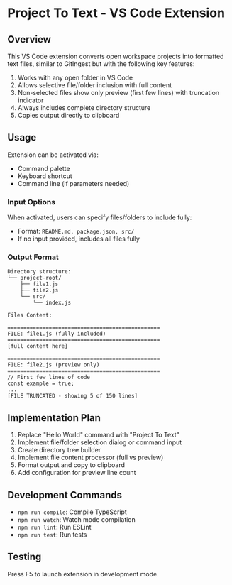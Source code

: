 # Project To Text - VS Code Extension

## Overview

This VS Code extension converts open workspace projects into formatted text files, similar to GitIngest but with the following key features:

1. Works with any open folder in VS Code
2. Allows selective file/folder inclusion with full content
3. Non-selected files show only preview (first few lines) with truncation indicator
4. Always includes complete directory structure
5. Copies output directly to clipboard

## Usage

Extension can be activated via:
- Command palette
- Keyboard shortcut
- Command line (if parameters needed)

### Input Options

When activated, users can specify files/folders to include fully:
- Format: `README.md, package.json, src/`
- If no input provided, includes all files fully

### Output Format

```
Directory structure:
└── project-root/
    ├── file1.js
    ├── file2.js
    └── src/
        └── index.js

Files Content:

================================================
FILE: file1.js (fully included)
================================================
[full content here]

================================================
FILE: file2.js (preview only)
================================================
// First few lines of code
const example = true;
...
[FILE TRUNCATED - showing 5 of 150 lines]
```

## Implementation Plan

1. Replace "Hello World" command with "Project To Text"
2. Implement file/folder selection dialog or command input
3. Create directory tree builder
4. Implement file content processor (full vs preview)
5. Format output and copy to clipboard
6. Add configuration for preview line count

## Development Commands

- `npm run compile`: Compile TypeScript
- `npm run watch`: Watch mode compilation
- `npm run lint`: Run ESLint
- `npm run test`: Run tests

## Testing

Press F5 to launch extension in development mode.